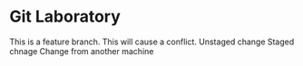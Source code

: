 # Git Laboratory
This is a feature branch.
This will cause a conflict.
Unstaged change
Staged chnage
Change from another machine
